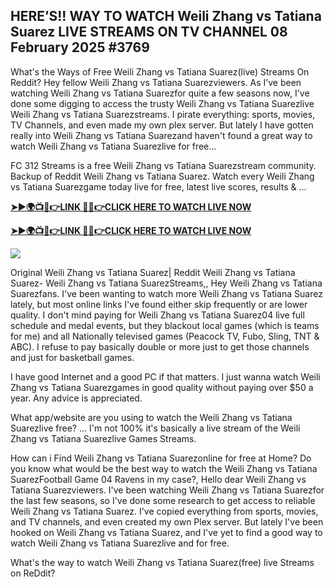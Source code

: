 ## HERE’S!! WAY TO WATCH Weili Zhang vs Tatiana Suarez LIVE STREAMS ON TV CHANNEL 08 February 2025 #3769

What's the Ways of Free Weili Zhang vs Tatiana Suarez(live) Streams On Reddit? Hey fellow Weili Zhang vs Tatiana Suarezviewers. As I’ve been watching Weili Zhang vs Tatiana Suarezfor quite a few seasons now, I've done some digging to access the trusty Weili Zhang vs Tatiana Suarezlive Weili Zhang vs Tatiana Suarezstreams. I pirate everything: sports, movies, TV Channels, and even made my own plex server. But lately I have gotten really into Weili Zhang vs Tatiana Suarezand haven't found a great way to watch Weili Zhang vs Tatiana Suarezlive for free...

FC 312 Streams is a free Weili Zhang vs Tatiana Suarezstream community. Backup of Reddit Weili Zhang vs Tatiana Suarez. Watch every Weili Zhang vs Tatiana Suarezgame today live for free, latest live scores, results & ...

 **[➤►🌍📺📱👉LINK 🔴✅👉CLICK HERE TO WATCH LIVE NOW](https://asho-paad-khao.blogspot.com/2025/02/uf.html)**

**[➤►🌍📺📱👉LINK 🔴✅👉CLICK HERE TO WATCH LIVE NOW](https://asho-paad-khao.blogspot.com/2025/02/uf.html)**

[![](https://blogger.googleusercontent.com/img/b/R29vZ2xl/AVvXsEhPny_OcYwXNkoBv2GQS7pdU8zWexW1VOdQ00RvjBySHV-GOUMqWZMYlbJ9_ZesDjY7BIETpQ2E1DMCxGBPyeQdh1O8NvNKACAa6RXHuc-G55Zcd-Ie1FI3PxSwA-jS2U8_hGP5Eo3jhchJKpcjTJR-GnapCXmL3McY3Q9yVtiVFbkNW9bHDVuQ5UZp8Ig/w524-h295/UFC%20Main.gif)](https://asho-paad-khao.blogspot.com/2025/02/uf.html)

Original Weili Zhang vs Tatiana Suarez| Reddit Weili Zhang vs Tatiana Suarez- Weili Zhang vs Tatiana SuarezStreams,, Hey Weili Zhang vs Tatiana Suarezfans. I've been wanting to watch more Weili Zhang vs Tatiana Suarez lately, but most online links I've found either skip frequently or are lower quality. I don't mind paying for Weili Zhang vs Tatiana Suarez04 live full schedule and medal events, but they blackout local games (which is teams for me) and all Nationally televised games (Peacock TV, Fubo, Sling, TNT & ABC). I refuse to pay basically double or more just to get those channels and just for basketball games.

I have good Internet and a good PC if that matters. I just wanna watch Weili Zhang vs Tatiana Suarezgames in good quality without paying over $50 a year. Any advice is appreciated.

What app/website are you using to watch the Weili Zhang vs Tatiana Suarezlive free? ... I'm not 100% it's basically a live stream of the Weili Zhang vs Tatiana Suarezlive Games Streams.

How can i Find Weili Zhang vs Tatiana Suarezonline for free at Home? Do you know what would be the best way to watch the Weili Zhang vs Tatiana SuarezFootball Game 04 Ravens in my case?, Hello dear Weili Zhang vs Tatiana Suarezviewers. I've been watching Weili Zhang vs Tatiana Suarezfor the last few seasons, so I've done some research to get access to reliable Weili Zhang vs Tatiana Suarez. I've copied everything from sports, movies, and TV channels, and even created my own Plex server. But lately I've been hooked on Weili Zhang vs Tatiana Suarez, and I've yet to find a good way to watch Weili Zhang vs Tatiana Suarezlive and for free.

What's the way to watch Weili Zhang vs Tatiana Suarez(free) live Streams on ReDdit?

